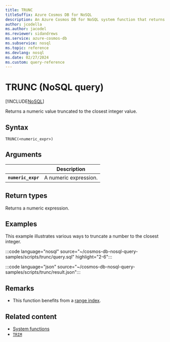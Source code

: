 ```yaml
---
title: TRUNC
titleSuffix: Azure Cosmos DB for NoSQL
description: An Azure Cosmos DB for NoSQL system function that returns a truncated numeric value.
author: jcodella
ms.author: jacodel
ms.reviewer: sidandrews
ms.service: azure-cosmos-db
ms.subservice: nosql
ms.topic: reference
ms.devlang: nosql
ms.date: 02/27/2024
ms.custom: query-reference
---
```


# TRUNC (NoSQL query)

[!INCLUDE[NoSQL](../../includes/appliesto-nosql.md)]

Returns a numeric value truncated to the closest integer value.  

## Syntax

```nosql
TRUNC(<numeric_expr>)
```

## Arguments

| | Description |
| --- | --- |
| **`numeric_expr`** | A numeric expression. |

## Return types

Returns a numeric expression.

## Examples

This example illustrates various ways to truncate a number to the closest integer.

:::code language="nosql" source="~/cosmos-db-nosql-query-samples/scripts/trunc/query.sql" highlight="2-6":::

:::code language="json" source="~/cosmos-db-nosql-query-samples/scripts/trunc/result.json":::

## Remarks

- This function benefits from a [range index](../../index-policy.md#includeexclude-strategy).

## Related content

- [System functions](system-functions.yml)
- [`TRIM`](trim.md)
